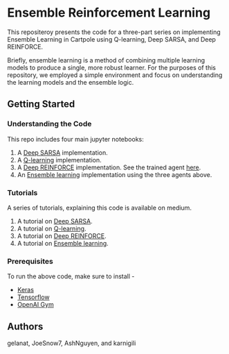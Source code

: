 # Ensemble Reinforcement Learning


This repositeroy presents the code for a three-part series on implementing Ensemble Learning in Cartpole using Q-learning, Deep SARSA, and Deep REINFORCE. 

Briefly, ensemble learning is a method of combining multiple learning models to produce a single, more robust learner. For the purposes of this repository, we employed a simple environment and focus on understanding the learning models and the ensemble logic.

## Getting Started

### Understanding the Code 
This repo includes four main jupyter notebooks:

1. A [Deep SARSA](https://github.com/minerva-schools/EnsembleRL/blob/master/SARSA.ipynb) implementation.
2. A [Q-learning](https://github.com/minerva-schools/EnsembleRL/blob/master/Q-LEARNING.ipynb) implementation.
3. A [Deep REINFORCE](https://github.com/minerva-schools/EnsembleRL/blob/master/REINFORCE.ipynb) implementation. See the trained agent [here](https://github.com/minerva-schools/EnsembleRL/blob/master/model.h5).
4. An [Ensemble learning](https://github.com/minerva-schools/EnsembleRL/blob/master/Ensemble_RL.ipynb) implementation using the three agents above.

### Tutorials 
A series of tutorials, explaining this code is available on medium.

1. A tutorial on [Deep SARSA](tbd).
2. A tutorial on [Q-learning](tbd).
3. A tutorial on [Deep REINFORCE](tbd).
4. A tutorial on [Ensemble learning](tbd).

### Prerequisites
To run the above code, make sure to install -
* [Keras](https://keras.io/)
* [Tensorflow](https://www.tensorflow.org/)
* [OpenAI Gym](https://gym.openai.com/)


## Authors
gelanat, JoeSnow7, AshNguyen, and karnigili
